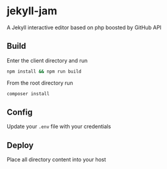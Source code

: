 # jekyll-jam

A Jekyll interactive editor based on php boosted by GitHub API

## Build

Enter the client directory and run

```bash
npm install && npm run build
```

From the root directory run

```bash
composer install
```

## Config

Update your `.env` file with your credentials

## Deploy

Place all directory content into your host
